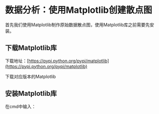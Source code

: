 # 数据分析：使用Matplotlib创建散点图

首先我们使用Matplotlib制作原始数据散点图，使用Matplotlib库之前需要先安装。

## 下载Matplotlib库

下载地址：[https://pypi.python.org/pypi/matplotlib](https://pypi.python.org/pypi/matplotlib)

下载对应版本的Matplotlib

## 安装Matplotlib库

在cmd中输入：



